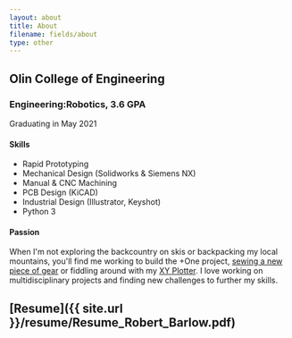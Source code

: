 ```yaml
---
layout: about
title: About
filename: fields/about
type: other
---
```


## Olin College of Engineering

### Engineering:Robotics, 3.6 GPA
Graduating in May 2021


#### Skills
* Rapid Prototyping
* Mechanical Design (Solidworks & Siemens NX)
* Manual & CNC Machining
* PCB Design (KiCAD)
* Industrial Design (Illustrator, Keyshot)
* Python 3 



#### Passion
When I'm not exploring the backcountry on skis or backpacking my local mountains, you'll find me working to build the +One project, [sewing a  new  piece of gear](https://barlowr.github.io/project_pages/myog.html) or fiddling around with my [XY Plotter](https://barlowr.github.io/projects/software/xyplotter.html). I love working on multidisciplinary projects and finding new challenges to further my skills.



## [Resume]({{ site.url }}/resume/Resume_Robert_Barlow.pdf)